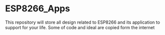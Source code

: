 # ESP8266_Apps
This repository will store all design related to ESP8266 and its application to support for your life. Some of code and ideal are copied form the internet
